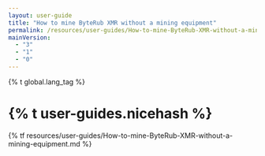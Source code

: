 ```yaml
---
layout: user-guide
title: "How to mine ByteRub XMR without a mining equipment"
permalink: /resources/user-guides/How-to-mine-ByteRub-XMR-without-a-mining-equipment.html
mainVersion:
  - "3"
  - "1"
  - "0"
---
```


{% t global.lang_tag %}
<h1>{% t user-guides.nicehash %}</h1>
{% tf resources/user-guides/How-to-mine-ByteRub-XMR-without-a-mining-equipment.md %}
